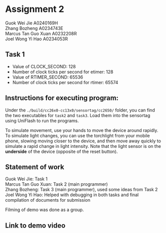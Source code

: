 # Assignment 2
Guok Wei Jie A0240169H  
Zhang Bozheng A0234743E  
Marcus Tan Guo Xuan A0232208R  
Joel Wong Yi Hao A0234053R

## Task 1
- Value of CLOCK_SECOND: 128
- Number of clock ticks per second for etimer: 128
- Value of RTIMER_SECOND: 65536
- Number of clock ticks per second for rtimer: 65574

## Instructions for executing program:
Under the `./build/cc26x0-cc13x0/sensortag/cc2650/` folder, you can find the two executables for `task2` and `task3`. Load them into the sensortag using UniFlash to run the programs.

To simulate movement, use your hands to move the device around rapidly. To simulate light changes, you can use the torchlight from your mobile phone, slowing moving closer to the device, and then move away quickly to simulate a rapid change in light intensity. Note that the light sensor is on the **underside** of the device (opposite of the reset button).

## Statement of work
Guok Wei Jie: Task 1  
Marcus Tan Guo Xuan: Task 2 (main programmer)  
Zhang Bozheng: Task 3 (main programmer), used some ideas from Task 2  
Joel Wong Yi Hao: Helped with debugging in both tasks and final compilation of documents for submission

Filming of demo was done as a group.

## Link to demo video
